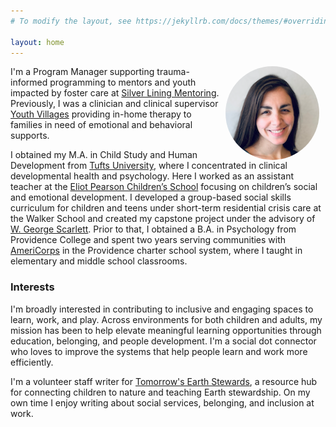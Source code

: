 ```yaml
---
# To modify the layout, see https://jekyllrb.com/docs/themes/#overriding-theme-defaults

layout: home
---
```


<img align='right' height='150' width='150' style="padding:0px 10px 0px 10px; border-radius: 50%" src="./assets/Leah.png"/>

I'm a Program Manager supporting trauma-informed programming to mentors and youth impacted by foster care at [Silver Lining Mentoring](https://www.silverliningmentoring.org/). Previously, I was a clinician and clinical supervisor [Youth Villages](https://www.youthvillages.org/) providing in-home therapy to families in need of emotional and behavioral supports.

I obtained my M.A. in Child Study and Human Development from [Tufts University](https://as.tufts.edu/epcshd/), where I concentrated in clinical developmental health and psychology. Here I worked as an assistant teacher at the [Eliot Pearson Children’s School](https://sites.tufts.edu/eliotpearsonchildrensschool/) focusing on children’s social and emotional development. I developed a group-based social skills curriculum for children and teens under short-term residential crisis care at the Walker School and created my capstone project under the advisory of [W. George Scarlett](). Prior to that, I obtained a B.A. in Psychology from Providence College and spent two years serving communities with [AmeriCorps](https://www.nationalservice.gov/programs/americorps) in the Providence charter school system, where I taught in elementary and middle school classrooms.

### Interests

I'm broadly interested in contributing to inclusive and engaging spaces to learn, work, and play. Across environments for both children and adults, my mission has been to help elevate meaningful learning opportunities through education, belonging, and people development. I'm a social dot connector who loves to improve the systems that help people learn and work more efficiently.

I'm a volunteer staff writer for [Tomorrow's Earth Stewards](https://sites.tufts.edu/earthstewards/about/), a resource hub for connecting children to nature and teaching Earth stewardship. On my own time I enjoy writing about social services, belonging, and inclusion at work. 